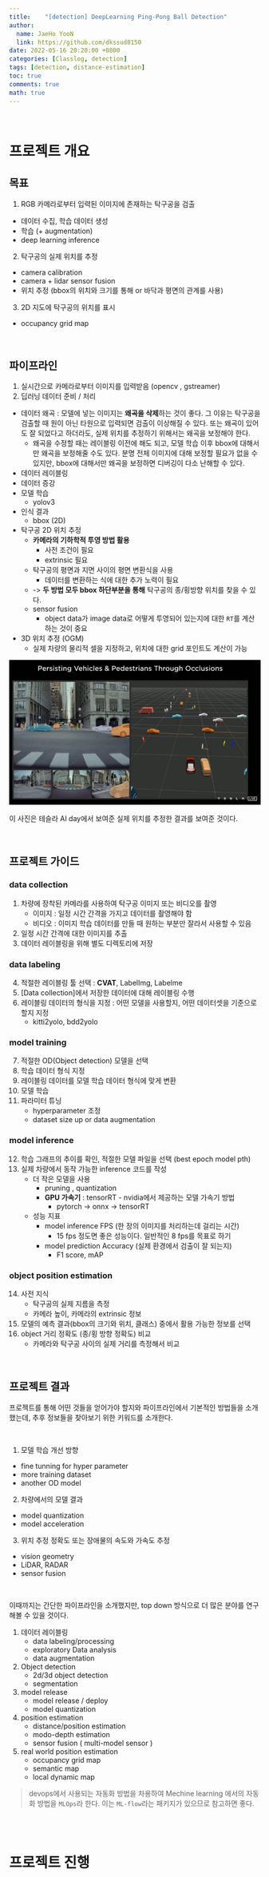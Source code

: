 ```yaml
---
title:    "[detection] DeepLearning Ping-Pong Ball Detection"
author:
  name: JaeHo YooN
  link: https://github.com/dkssud8150
date: 2022-05-16 20:20:00 +0800
categories: [Classlog, detection]
tags: [detection, distance-estimation]
toc: true
comments: true
math: true
---
```


<br>

# 프로젝트 개요

## 목표

1. RGB 카메라로부터 입력된 이미지에 존재하는 탁구공을 검출
- 데이터 수집, 학습 데이터 생성
- 학습 (+ augmentation)
- deep learning inference

2. 탁구공의 실제 위치를 추정
- camera calibration
- camera + lidar sensor fusion
- 위치 추정 (bbox의 위치와 크기를 통해 or 바닥과 평면의 관계를 사용)

3. 2D 지도에 탁구공의 위치를 표시
- occupancy grid map

<br>

## 파이프라인

1. 실시간으로 카메라로부터 이미지를 입력받음 (opencv , gstreamer)
2. 딥러닝 데이터 준비 / 처리
- 데이터 왜곡 : 모델에 넣는 이미지는 **왜곡을 삭제**하는 것이 좋다. 그 이유는 탁구공을 검출할 때 원이 아닌 타원으로 입력되면 검출이 이상해질 수 있다. 또는 왜곡이 있어도 잘 되었다고 하더라도, 실제 위치를 추정하기 위해서는 왜곡을 보정해야 한다.
    - 왜곡을 수정할 때는 레이블링 이전에 해도 되고, 모델 학습 이후 bbox에 대해서만 왜곡을 보정해줄 수도 있다. 분명 전체 이미지에 대해 보정할 필요가 없을 수 있지만, bbox에 대해서만 왜곡을 보정하면 디버깅이 다소 난해할 수 있다.
- 데이터 레이블링
- 데이터 증강
- 모델 학습
    - yolov3
- 인식 결과
    - bbox (2D)
- 탁구공 2D 위치 추정
    - **카메라의 기하학적 투영 방법 활용**
        - 사전 조건이 필요
        - extrinsic 필요
    - 탁구공의 평면과 지면 사이의 평면 변환식을 사용
        - 데이터를 변환하는 식에 대한 추가 노력이 필요
    - -\> **두 방법 모두 bbox 하단부분을 통해** 탁구공의 종/횡방향 위치를 찾을 수 있다.
    - sensor fusion
        - object data가 image data로 어떻게 투영되어 있는지에 대한 `RT`를 계산하는 것이 중요
- 3D 위치 추정 (OGM)
    - 실제 차량의 물리적 셀을 지정하고, 위치에 대한 grid 포인트도 계산이 가능

<img src="/assets/img/estim/tesla.png">

이 사진은 테슬라 AI day에서 보여준 실제 위치를 추정한 결과를 보여준 것이다.

<br>

## 프로젝트 가이드

### data collection
1. 차량에 장착된 카메라를 사용하여 탁구공 이미지 또는 비디오를 촬영
    - 이미지 : 일정 시간 간격을 가지고 데이터를 촬영해야 함
    - 비디오 : 이미지 학습 데이터를 만들 때 원하는 부분만 잘라서 사용할 수 있음
2. 일정 시간 간격에 대한 이미지를 추출
3. 데이터 레이블링을 위해 별도 디렉토리에 저장

### data labeling
4. 적절한 레이블링 툴 선택 : **CVAT**, LabelImg, Labelme 
5. [Data collection]에서 저장한 데이터에 대해 레이블링 수행
6. 레이블링 데이터의 형식을 지정 : 어떤 모델을 사용할지, 어떤 데이터셋을 기준으로 할지 지정
    - kitti2yolo, bdd2yolo

### model training
7. 적절한 OD(Object detection) 모델을 선택
8. 학습 데이터 형식 지정
9. 레이블링 데이터를 모델 학습 데이터 형식에 맞게 변환
10. 모델 학습
11. 파라미터 튜닝
    - hyperparameter 조정
    - dataset size up or data augmentation

### model inference
12. 학습 그래프의 추이를 확인, 적절한 모델 파일을 선택 (best epoch model pth)
13. 실제 차량에서 동작 가능한 inference 코드를 작성
    - 더 작은 모델을 사용
        - pruning , quantization
        - **GPU 가속기** : tensorRT - nvidia에서 제공하는 모델 가속기 방법
            - pytorch -\> onnx -\> tensorRT
    - 성능 지표
        - model inference FPS (한 장의 이미지를 처리하는데 걸리는 시간) 
            - 15 fps 정도면 좋은 성능이다. 일반적인 8 fps를 목표로 하기
        - model prediction Accuracy (실제 환경에서 검출이 잘 되는지)
            - F1 score, mAP
        
### object position estimation
14. 사전 지식
    - 탁구공의 실제 지름을 측정
    - 카메라 높이, 카메라의 extrinsic 정보
15. 모델의 예측 결과(bbox의 크기와 위치, 클래스) 중에서 활용 가능한 정보를 선택
16. object 거리 정확도 (종/횡 방향 정확도) 비교
    - 카메라와 탁구공 사이의 실제 거리를 측정해서 비교

<br>

## 프로젝트 결과

프로젝트를 통해 어떤 것들을 얻어가야 할지와 파이프라인에서 기본적인 방법들을 소개했는데, 추후 정보들을 찾아보기 위한 키워드를 소개한다.

<br>

1. 모델 학습 개선 방향
- fine tunning for hyper parameter
- more training dataset
- another OD model

2. 차량에서의 모델 결과
- model quantization
- model acceleration

3. 위치 추정 정확도 또는 장애물의 속도와 가속도 추정
- vision geometry
- LiDAR, RADAR
- sensor fusion

<br>

이때까지는 간단한 파이프라인을 소개했지만, top down 방식으로 더 많은 분야를 연구해볼 수 있을 것이다.

1. 데이터 레이블링
    - data labeling/processing
    - exploratory Data analysis
    - data augmentation
2. Object detection
    - 2d/3d object detection
    - segmentation
3. model release
    - model release / deploy
    - model quantization
4. position estimation
    - distance/position estimation
    - modo-depth estimation
    - sensor fusion ( multi-model sensor )
5. real world position estimation
    - occupancy grid map
    - semantic map
    - local dynamic map


> devops에서 사용되는 자동화 방법을 차용하여 Mechine learning 에서의 자동화 방법을 `MLOps`라 한다. 이는 `ML-flow`라는 패키지가 있으므로 참고하면 좋다.

<br>

<br>

# 프로젝트 진행

